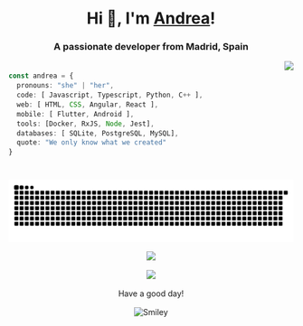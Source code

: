 <h1 align="center">Hi 👋, I'm <a href="https://awlobo.github.io/">Andrea</a>!</h1> <!-- Link to  https://awlobo.github.io/ -->
<h3 align="center">A passionate developer from Madrid, Spain</h3>
</p>

<img align="right" height="210px" src="https://media.giphy.com/media/ZG719ozZxGuThHBckn/source.gif"/>

```ts

const andrea = {
  pronouns: "she" | "her",
  code: [ Javascript, Typescript, Python, C++ ],
  web: [ HTML, CSS, Angular, React ],
  mobile: [ Flutter, Android ],
  tools: [Docker, RxJS, Node, Jest],
  databases: [ SQLite, PostgreSQL, MySQL],
  quote: "We only know what we created"
}​

```

<p align="center" ><img src="https://raw.githubusercontent.com/awlobo/awlobo/master/github-contribution-grid-snake.svg" alt="awlobo" /></p>
<p align="center"><img src="https://lastfm-recently-played.vercel.app/api?user=pand0ra93&count=1"></p>
<p align="center"><img src="https://profile-counter.glitch.me/awlobo/count.svg"></p>

<div align="center">
<p>Have a good day!</p>
<div>
<img src="https://github.com/fnky/fnky/raw/fnky/img/smile.gif" alt="Smiley" align="center">
</div>
</div>


<!--
**awlobo/awlobo** is a ✨ _special_ ✨ repository because its `README.md` (this file) appears on your GitHub profile.

Here are some ideas to get you started:

- 🔭 I’m currently working on ...
- 🌱 I’m currently learning ...
- 👯 I’m looking to collaborate on ...
- 🤔 I’m looking for help with ...
- 💬 Ask me about ...
- 📫 How to reach me: ...
- 😄 Pronouns: ...
- ⚡ Fun fact: ...
-->
